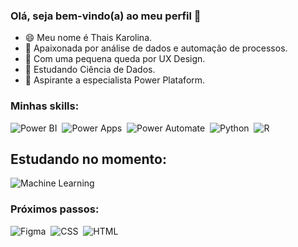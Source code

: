 ### Olá, seja bem-vindo(a) ao meu perfil 👋

- 😄 Meu nome é Thais Karolina.
- 💞️ Apaixonada por análise de dados e automação de processos.
- 🌱 Com uma pequena queda por UX Design.
- 🧠 Estudando Ciência de Dados.
- 🚀 Aspirante a especialista Power Plataform.

 ### Minhas skills:
![Power BI](https://img.shields.io/badge/-Powerbi-0D1117?style=for-the-badge&logo=powerbi&labelColor=0D1117)&nbsp;
![Power Apps](https://img.shields.io/badge/-Powerapps-0D1117?style=for-the-badge&logo=powerapps&labelColor=0D1117)&nbsp;
![Power Automate](https://img.shields.io/badge/-Powerautomate-0D1117?style=for-the-badge&logo=powerautomate&labelColor=0D1117)&nbsp;
![Python](https://img.shields.io/badge/-Python-0D1117?style=for-the-badge&logo=python&labelColor=0D1117)&nbsp;
![R](https://img.shields.io/badge/-r-0D1117?style=for-the-badge&logo=r&logoColor=purple&labelColor=0D1117)&nbsp;

## Estudando no momento:

![Machine Learning](https://img.shields.io/badge/-Machine-Learning-0D1117?style=for-the-badge&logo=ML&logoColor=purple&labelColor=0D1117)&nbsp;

### Próximos passos:

![Figma](https://img.shields.io/badge/-figma-0D1117?style=for-the-badge&logo=figma&labelColor=0D1117)&nbsp;
![CSS](https://img.shields.io/badge/-CSS-0D1117?style=for-the-badge&logo=CSS3&logoColor=1572B6&labelColor=0D1117)&nbsp;
![HTML](https://img.shields.io/badge/-HTML-0D1117?style=for-the-badge&logo=html5&labelColor=0D1117)&nbsp;


